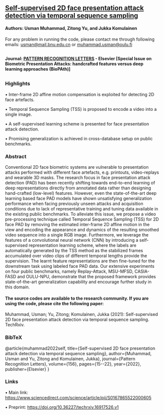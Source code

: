 ## [Self-supervised 2D face presentation attack detection via temporal sequence sampling](https://www.sciencedirect.com/science/article/pii/S0167865522000605)
#### Authors: Usman Muhammad, Zitong Yu, and Jukka Komulainen
For any problem in running the code, please contact me through following emails: usman@mail.bnu.edu.cn  or muhammad.usman@oulu.fi
##

#### Journal: [PATTERN RECOGNITION LETTERS](https://www.journals.elsevier.com/pattern-recognition-letters) - Elsevier [Special Issue on Biometric Presentation Attacks: handcrafted features versus deep learning approaches (BioPAth)]
##

### Highlights
• Inter-frame 2D affine motion compensation is exploited for detecting 2D face artefacts.

• Temporal Sequence Sampling (TSS) is proposed to encode a video into a single image.

• A self-supervised learning scheme is presented for face presentation attack detection.

• Promising generalization is achieved in cross-database setup on public benchmarks.

### Abstract
Conventional 2D face biometric systems are vulnerable to presentation attacks performed with different face artefacts, e.g. printouts, video-replays and wearable 3D masks. The research focus in face presentation attack detection (PAD) has been recently shifting towards end-to-end learning of deep representations directly from annotated data rather than designing hand-crafted (low-level) features. However, even the state-of-the-art deep learning based face PAD models have shown unsatisfying generalization performance when facing previously unseen attacks and acquisition conditions due to lack of representative training and tuning data available in the existing public benchmarks. To alleviate this issue, we propose a video pre-processing technique called Temporal Sequence Sampling (TSS) for 2D face PAD by removing the estimated inter-frame 2D affine motion in the view and encoding the appearance and dynamics of the resulting smoothed video sequence into a single RGB image. Furthermore, we leverage the features of a convolutional neural network (CNN) by introducing a self-supervised representation learning scheme, where the labels are automatically generated by the TSS method as the stabilized frames accumulated over video clips of different temporal lengths provide the supervision. The learnt feature representations are then fine-tuned for the downstream task using labeled face PAD data. Our extensive experiments on four public benchmarks, namely Replay-Attack, MSU-MFSD, CASIA-FASD and OULU-NPU, demonstrate that the proposed framework provides state-of-the-art generalization capability and encourage further study in this domain.

#### The source codes are available to the research community. If you are using the code, please cite the following paper:                              
Muhammad, Usman; Yu, Zitong; Komulainen, Jukka (2021): Self-supervised 2D face presentation attack detection via temporal sequence sampling. TechRxiv.  

### BibTeX
@article{muhammad2022self,
  title={Self-supervised 2D face presentation attack detection via temporal sequence sampling},
  author={Muhammad, Usman and Yu, Zitong and Komulainen, Jukka},
  journal={Pattern Recognition Letters},
  volume={156},
  pages={15--22},
  year={2022},
  publisher={Elsevier}
}

### Links
• Main link: https://www.sciencedirect.com/science/article/pii/S0167865522000605

• Preprint: https://doi.org/10.36227/techrxiv.16917526.v1 

